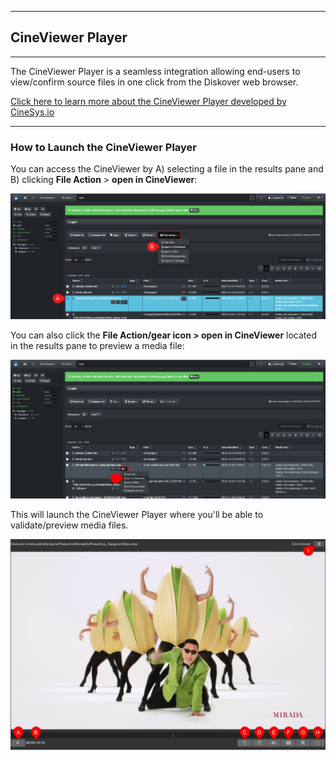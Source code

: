 ___
## CineViewer Player
___

The CineViewer Player is a seamless integration allowing end-users to view/confirm source files in one click from the Diskover web browser.

[Click here to learn more about the CineViewer Player developed by CineSys.io]([http://www.telestream.net/](https://cinesys.io/portfolio/cineviewer-player/))

___
### How to Launch the CineViewer Player

You can access the CineViewer by A) selecting a file in the results pane and B) clicking **File Action** > **open in CineViewer**:

![Image: CineViewer Player Preview File Selection](images/image_file_action_cineviewer_selection.png)

You can also click the **File Action/gear icon > open in CineViewer** located in the results pane to preview a media file:

![Image: CineViewer Player Preview File Selection](images/image_file_action_cineviewer_selection_from_results_pane.png)

This will launch the CineViewer Player where you'll be able to validate/preview media files.

![Image: Telestream GLIM Preview](images/image_file_action_cineviewer_preview_gagnam_style.png)
